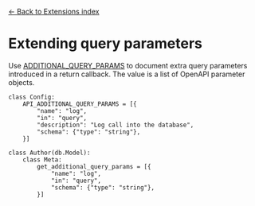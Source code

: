 [← Back to Extensions index](index.md)

# Extending query parameters
Use [ADDITIONAL_QUERY_PARAMS](configuration.html#ADDITIONAL_QUERY_PARAMS) to document extra query parameters introduced in
a return callback. The value is a list of OpenAPI parameter objects.
```
class Config:
    API_ADDITIONAL_QUERY_PARAMS = [{
        "name": "log",
        "in": "query",
        "description": "Log call into the database",
        "schema": {"type": "string"},
    }]

class Author(db.Model):
    class Meta:
        get_additional_query_params = [{
            "name": "log",
            "in": "query",
            "schema": {"type": "string"},
        }]
```

